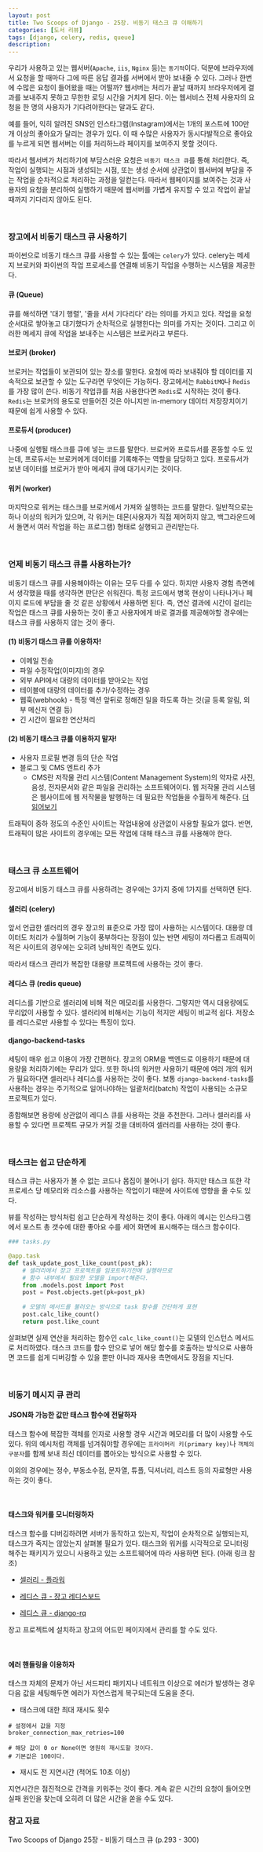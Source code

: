 ```yaml
---
layout: post
title: Two Scoops of Django - 25장. 비동기 태스크 큐 이해하기
categories: [도서 리뷰]
tags: [django, celery, redis, queue]
description: 
---
```


우리가 사용하고 있는 웹서버(`Apache`, `iis`, `Nginx` 등)는 `동기적`이다. 덕분에 브라우저에서 요청을 할 때마다 그에 따른 응답 결과를 서버에서 받아 보내줄 수 있다. 그러나 한번에 수많은 요청이 들어왔을 때는 어떨까? 웹서버는 처리가 끝날 때까지 브라우저에게 결과를 보내주지 못하고 무한한 로딩 시간을 거치게 된다. 이는 웹서비스 전체 사용자의 요청을 한 명의 사용자가 기다려야한다는 말과도 같다. 

예를 들어, 익히 알려진 SNS인 인스타그램(Instagram)에서는 1개의 포스트에 100만 개 이상의 좋아요가 달리는 경우가 있다. 이 때 수많은 사용자가 동시다발적으로 좋아요를 누르게 되면 웹서버는 이를 처리하느라 페이지를 보여주지 못할 것이다.

따라서 웹서버가 처리하기에 부담스러운 요청은 `비동기 태스크 큐`를 통해 처리한다. 즉, 작업이 실행되는 시점과 생성되는 시점, 또는 생성 순서에 상관없이 웹서버에 부담을 주는 작업을 순차적으로 처리하는 과정을 일컫는다. 따라서 웹페이지를 보여주는 것과 사용자의 요청을 분리하여 실행하기 때문에 웹서버를 가볍게 유지할 수 있고 작업이 끝날 때까지 기다리지 않아도 된다.

<br>

### 장고에서 비동기 태스크 큐 사용하기

파이썬으로 비동기 태스크 큐를 사용할 수 있는 툴에는 `celery`가 있다. celery는 메세지 브로커와 파이썬의 작업 프로세스를 연결해 비동기 작업을 수행하는 시스템을 제공한다.  

#### 큐 (Queue)

큐를 해석하면 '대기 행렬', '줄을 서서 기다리다' 라는 의미를 가지고 있다. 작업을 요청 순서대로 쌓아놓고 대기했다가 순차적으로 실행한다는 의미를 가지는 것이다. 그리고 이러한 메세지 큐에 작업을 보내주는 시스템은 브로커라고 부른다. 

#### 브로커 (broker)

브로커는 작업들이 보관되어 있는 장소를 말한다. 요청에 따라 보내줘야 할 데이터를 지속적으로 보관할 수 있는 도구라면 무엇이든 가능하다. 장고에서는 `RabbitMQ`나 `Redis`를 가장 많이 쓴다. 비동기 작업큐를 처음 사용한다면 `Redis`로 시작하는 것이 좋다. `Redis`는 브로커의 용도로 만들어진 것은 아니지만 in-memory 데이터 저장장치이기 때문에 쉽게 사용할 수 있다.

#### 프로듀서 (producer)

나중에 실행될 태스크를 큐에 넣는 코드를 말한다. 브로커와 프로듀서를 혼동할 수도 있는데, 프로듀서는 브로커에게 데이터를 기록해주는 역할을 담당하고 있다. 프로듀서가 보낸 데이터를 브로커가 받아 메세지 큐에 대기시키는 것이다. 

#### 워커 (worker)

마지막으로 워커는 태스크를 브로커에서 가져와 실행하는 코드를 말한다. 일반적으로는 하나 이상의 워커가 있으며, 각 워커는 데몬(사용자가 직접 제어하지 않고, 백그라운드에서 돌면서 여러 작업을 하는 프로그램) 형태로 실행되고 관리받는다. 


<br>

### 언제 비동기 태스크 큐를 사용하는가?

비동기 태스크 큐를 사용해야하는 이유는 모두 다를 수 있다. 하지만 사용자 경험 측면에서 생각했을 때를 생각하면 판단은 쉬워진다. 특정 코드에서 병목 현상이 나타나거나 페이지 로드에 부담을 줄 것 같은 상황에서 사용하면 된다. 즉, 연산 결과에 시간이 걸리는 작업은 태스크 큐를 사용하는 것이 좋고 사용자에게 바로 결과를 제공해야할 경우에는 태스크 큐를 사용하지 않는 것이 좋다.

#### (1) 비동기 태스크 큐를 이용하자!

- 이메일 전송
- 파일 수정작업(이미지)의 경우
- 외부 API에서 대량의 데이터를 받아오는 작업
- 테이블에 대량의 데이터를 추가/수정하는 경우
- 웹훅(webhook) - 특정 액션 앞뒤로 정해진 일을 하도록 하는 것(글 등록 알림, 외부 메신저 연결 등)
- 긴 시간이 필요한 연산처리

#### (2) 비동기 태스크 큐를 이용하지 말자!

- 사용자 프로필 변경 등의 단순 작업
- 블로그 및 CMS 엔트리 추가 
	- CMS란 저작물 관리 시스템(Content Management System)의 약자로 사진, 음성, 전자문서와 같은 파일을 관리하는 소프트웨어이다. 웹 저작물 관리 시스템은 웹사이트에 웹 저작물을 발행하는 데 필요한 작업들을 수월하게 해준다. [더 읽어보기](https://ko.wikipedia.org/wiki/%EC%A0%80%EC%9E%91%EB%AC%BC_%EA%B4%80%EB%A6%AC_%EC%8B%9C%EC%8A%A4%ED%85%9C)

트래픽이 중하 정도의 수준인 사이트는 작업내용에 상관없이 사용할 필요가 없다. 반면, 트래픽이 많은 사이트의 경우에는 모든 작업에 대해 태스크 큐를 사용해야 한다. 

<br>

### 태스크 큐 소프트웨어 

장고에서 비동기 태스크 큐를 사용하려는 경우에는 3가지 중에 1가지를 선택하면 된다. 

#### 셀러리 (celery) 

앞서 언급한 셀러리의 경우 장고의 표준으로 가장 많이 사용하는 시스템이다. 대용량 데이터도 처리가 수월하며 기능이 풍부하다는 장점이 있는 반면 세팅이 까다롭고 트래픽이 적은 사이트의 경우에는 오히려 낭비적인 측면도 있다.

따라서 태스크 관리가 복잡한 대용량 프로젝트에 사용하는 것이 좋다.

#### 레디스 큐 (redis queue)

레디스를 기반으로 셀러리에 비해 적은 메모리를 사용한다. 그렇지만 역시 대용량에도 무리없이 사용할 수 있다. 셀러리에 비해서는 기능이 적지만 세팅이 비교적 쉽다. 저장소를 레디스로만 사용할 수 있다는 특징이 있다.

#### django-backend-tasks

세팅이 매우 쉽고 이용이 가장 간편하다. 장고의 ORM을 백엔드로 이용하기 때문에 대용량을 처리하기에는 무리가 있다. 또한 하나의 워커만 사용하기 때문에 여러 개의 워커가 필요하다면 셀러리나 레디스를 사용하는 것이 좋다. 보통 `django-backend-tasks`를 사용하는 경우는 주기적으로 일어나야하는 일괄처리(batch) 작업이 사용되는 소규모 프로젝트가 있다.


종합해보면 용량에 상관없이 레디스 큐를 사용하는 것을 추천한다. 그러나 셀러리를 사용할 수 있다면 프로젝트 규모가 커질 것을 대비하여 셀러리를 사용하는 것이 좋다. 

<br>

### 태스크는 쉽고 단순하게

태스크 큐는 사용자가 볼 수 없는 코드나 몸집이 불어나기 쉽다. 하지만 태스크 또한 각 프로세스 당 메모리와 리소스를 사용하는 작업이기 때문에 사이트에 영향을 줄 수도 있다. 

뷰를 작성하는 방식처럼 쉽고 단순하게 작성하는 것이 좋다. 아래의 예시는 인스타그램에서 포스트 총 갯수에 대한 좋아요 수를 세어 화면에 표시해주는 태스크 함수이다. 

```python
### tasks.py

@app.task
def task_update_post_like_count(post_pk):
    # 셀러리에서 장고 프로젝트를 임포트하기전에 실행하므로
    # 함수 내부에서 필요한 모델을 import해준다.
    from .models.post import Post
    post = Post.objects.get(pk=post_pk)
    
    # 모델의 메서드를 불러오는 방식으로 task 함수를 간단하게 표현
    post.calc_like_count()
    return post.like_count
```

살펴보면 실제 연산을 처리하는 함수인 `calc_like_count()`는 모델의 인스턴스 메서드로 처리하였다. 태스크 코드를 함수 안으로 넣어 해당 함수를 호출하는 방식으로 사용하면 코드를 쉽게 디버깅할 수 있을 뿐만 아니라 재사용 측면에서도 장점을 지닌다.

<br>

### 비동기 메시지 큐 관리

#### JSON화 가능한 값만 태스크 함수에 전달하자

태스크 함수에 복잡한 객체를 인자로 사용할 경우 시간과 메모리를 더 많이 사용할 수도 있다. 위의 예시처럼 객체를 넘겨줘야할 경우에는 `프라이머리 키(primary key)`나 `객체의 구분자`를 함께 보내 최신 데이터를 뽑아오는 방식으로 사용할 수 있다. 

이외의 경우에는 정수, 부동소수점, 문자열, 튜플, 딕셔너리, 리스트 등의 자료형만 사용하는 것이 좋다.

<br>

#### 태스크와 워커를 모니터링하자

태스크 함수를 디버깅하려면 서버가 동작하고 있는지, 작업이 순차적으로 실행되는지, 태스크가 죽지는 않았는지 살펴볼 필요가 있다. 태스크와 워커를 시각적으로 모니터링 해주는 패키지가 있으니 사용하고 있는 소프트웨어에 따라 사용하면 된다. (아래 링크 참조)

- [셀러리 - 플라워](https://pypi.python.org/pypi/flower)

- [레디스 큐 - 장고 레디스보드](https://pypi.python.org/pypi/django-redisboard)

- [레디스 큐 - django-rq](https://pypi.python.org/pypi/django-rq)

장고 프로젝트에 설치하고 장고의 어드민 페이지에서 관리를 할 수도 있다.  

<br>

#### 에러 핸들링을 이용하자

태스크 자체의 문제가 아닌 서드파티 패키지나 네트워크 이상으로 에러가 발생하는 경우 다음 값을 세팅해두면 에러가 자연스럽게 복구되는데 도움을 준다.

- 태스크에 대한 최대 재시도 횟수

```
# 설정에서 값을 지정
broker_connection_max_retries=100

# 해당 값이 0 or None이면 영원히 재시도할 것이다.
# 기본값은 100이다.
```

- 재시도 전 지연시간 (적어도 10초 이상)

지연시간은 점진적으로 간격을 키워주는 것이 좋다. 계속 같은 시간의 요청이 들어오면 실패 원인을 찾는데 오히려 더 많은 시간을 쏟을 수도 있다.


### 참고 자료

Two Scoops of Django 25장 - 비동기 태스크 큐 (p.293 - 300)
